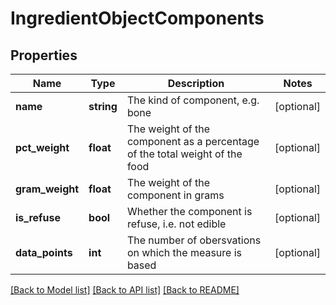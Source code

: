 # IngredientObjectComponents

## Properties
Name | Type | Description | Notes
------------ | ------------- | ------------- | -------------
**name** | **string** | The kind of component, e.g. bone | [optional] 
**pct_weight** | **float** | The weight of the component as a percentage of the total weight of the food | [optional] 
**gram_weight** | **float** | The weight of the component in grams | [optional] 
**is_refuse** | **bool** | Whether the component is refuse, i.e. not edible | [optional] 
**data_points** | **int** | The number of obersvations on which the measure is based | [optional] 

[[Back to Model list]](../../README.md#documentation-for-models) [[Back to API list]](../../README.md#documentation-for-api-endpoints) [[Back to README]](../../README.md)

